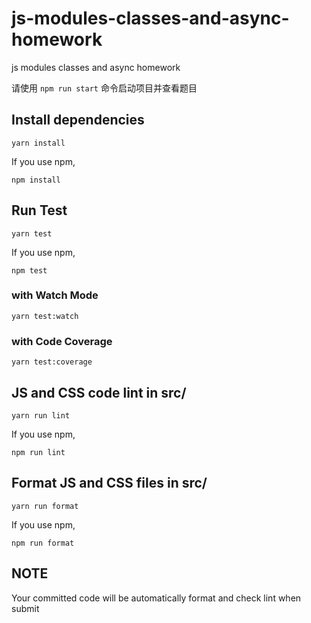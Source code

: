 # js-modules-classes-and-async-homework

js modules classes and async homework

请使用 `npm run start` 命令启动项目并查看题目

## Install dependencies

```
yarn install
```

If you use npm,

```
npm install
```

## Run Test

```
yarn test
```

If you use npm,

```
npm test
```

### with Watch Mode

```
yarn test:watch
```

### with Code Coverage

```
yarn test:coverage
```

## JS and CSS code lint in src/

```
yarn run lint
```

If you use npm,

```
npm run lint
```

## Format JS and CSS files in src/

```
yarn run format
```

If you use npm,

```
npm run format
```

## NOTE

Your committed code will be automatically format and check lint when submit
